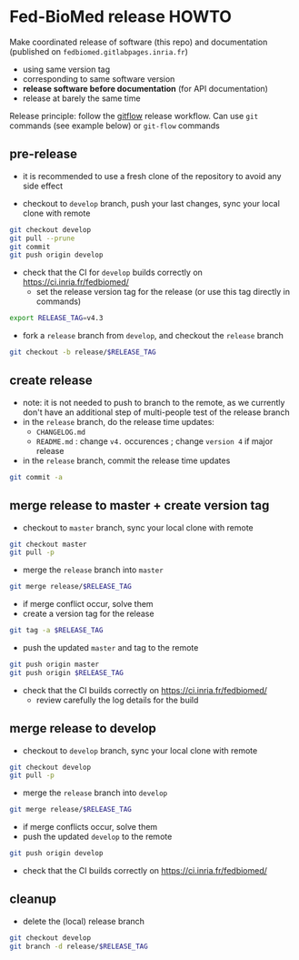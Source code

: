 # Fed-BioMed release HOWTO

Make coordinated release of software (this repo) and documentation (published on `fedbiomed.gitlabpages.inria.fr`)
  * using same version tag
  * corresponding to same software version
  * **release software before documentation** (for API documentation)
  * release at barely the same time

Release principle: follow the [gitflow](https://www.atlassian.com/git/tutorials/comparing-workflows/gitflow-workflow) release workflow. Can use `git` commands (see example below) or `git-flow` commands

## pre-release

- it is recommended to use a fresh clone of the repository to avoid any side effect

- checkout to `develop` branch, push your last changes, sync your local clone with remote
```bash
git checkout develop
git pull --prune
git commit
git push origin develop
```
- check that the CI for `develop` builds correctly on https://ci.inria.fr/fedbiomed/
  - set the release version tag for the release (or use this tag directly in commands)
```bash
export RELEASE_TAG=v4.3
```
- fork a `release` branch from `develop`, and checkout the `release` branch
```bash
git checkout -b release/$RELEASE_TAG
```

## create release

- note: it is not needed to push to branch to the remote, as we currently don't have an additional step of multi-people test of the release branch
- in the `release` branch, do the release time updates:
  * `CHANGELOG.md`
  * `README.md` : change `v4.` occurences ; change `version 4` if major release
- in the `release` branch, commit the release time updates
```bash
git commit -a
```

## merge release to master + create version tag

- checkout to `master` branch, sync your local clone with remote
```bash
git checkout master
git pull -p
```
- merge the `release` branch into `master`
```bash
git merge release/$RELEASE_TAG
```
- if merge conflict occur, solve them
- create a version tag for the release
```bash
git tag -a $RELEASE_TAG
```
- push the updated `master` and tag to the remote
```bash
git push origin master
git push origin $RELEASE_TAG
```
- check that the CI builds correctly on https://ci.inria.fr/fedbiomed/
  * review carefully the log details for the build


## merge release to develop

- checkout to `develop` branch, sync your local clone with remote
```bash
git checkout develop
git pull -p
```
- merge the `release` branch into `develop`
```bash
git merge release/$RELEASE_TAG
```
- if merge conflicts occur, solve them
- push the updated `develop` to the remote
```bash
git push origin develop
```
- check that the CI builds correctly on https://ci.inria.fr/fedbiomed/


## cleanup

- delete the (local) release branch
```bash
git checkout develop
git branch -d release/$RELEASE_TAG
```
